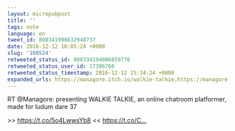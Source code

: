 ```yaml
---
layout: micropubpost
title: ''
tags: note
language: en
tweet_id: 808341996632948737
date: 2016-12-12 16:05:24 +0000
slug: '160524'
retweeted_status_id: 808334194006859776
retweeted_status_user_id: 17306760
retweeted_status_timestamp: 2016-12-12 15:34:24 +0000
expanded_urls: https://managore.itch.io/walkie-talkie,https://managore.itch.io/walkie-talkie,https://twitter.com/Managore/status/808334194006859777/photo/1
---
```

RT @Managore: presenting WALKIE TALKIE, an online chatroom platformer, made for ludum dare 37

&gt;&gt; https://t.co/5o4LwwsYb8 &lt;&lt; https://t.co/C…
